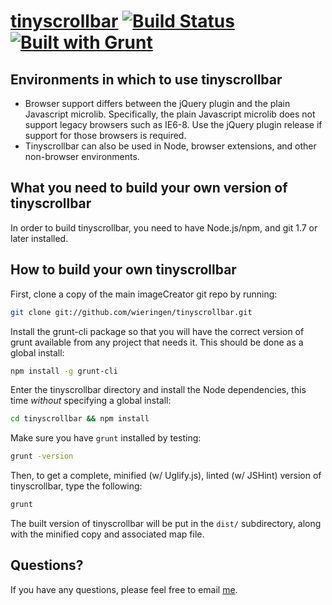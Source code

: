 [tinyscrollbar](http://baijs.com/tinyscrollbar) [![Build Status](https://secure.travis-ci.org/wieringen/tinyscrollbar.png?branch=master)](http://travis-ci.org/wieringen/tinyscrollbar) [![Built with Grunt](https://cdn.gruntjs.com/builtwith.png)](http://gruntjs.com/)
==================================================

Environments in which to use tinyscrollbar
--------------------------------------

- Browser support differs between the jQuery plugin and the plain Javascript microlib. Specifically, the plain Javascript microlib does not support legacy browsers such as IE6-8. Use the jQuery plugin release if support for those browsers is required.
- Tinyscrollbar can also be used in Node, browser extensions, and other non-browser environments.

What you need to build your own version of tinyscrollbar
--------------------------------------

In order to build tinyscrollbar, you need to have Node.js/npm, and git 1.7 or later installed.


How to build your own tinyscrollbar
----------------------------

First, clone a copy of the main imageCreator git repo by running:

```bash
git clone git://github.com/wieringen/tinyscrollbar.git
```

Install the grunt-cli package so that you will have the correct version of grunt available from any project that needs it. This should be done as a global install:

```bash
npm install -g grunt-cli
```

Enter the tinyscrollbar directory and install the Node dependencies, this time *without* specifying a global install:

```bash
cd tinyscrollbar && npm install
```

Make sure you have `grunt` installed by testing:

```bash
grunt -version
```

Then, to get a complete, minified (w/ Uglify.js), linted (w/ JSHint) version of tinyscrollbar, type the following:

```bash
grunt
```

The built version of tinyscrollbar will be put in the `dist/` subdirectory, along with the minified copy and associated map file.


Questions?
----------

If you have any questions, please feel free to email [me](mailto:wieringen@gmail.com).


